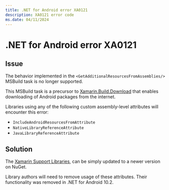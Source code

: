 ```yaml
---
title: .NET for Android error XA0121
description: XA0121 error code
ms.date: 04/11/2024
---
```

# .NET for Android error XA0121

## Issue

The behavior implemented in the
`<GetAdditionalResourcesFromAssemblies/>` MSBuild task is no longer
supported.

This MSBuild task is a precursor to [Xamarin.Build.Download][xbd] that
enables downloading of Android packages from the internet.

Libraries using any of the following custom assembly-level attributes
will encounter this error:

* `IncludeAndroidResourcesFromAttribute`
* `NativeLibraryReferenceAttribute`
* `JavaLibraryReferenceAttribute`

## Solution

The [Xamarin Support Libraries][supportlibs], can be simply updated to
a newer version on NuGet.

Library authors will need to remove usage of these attributes. Their
functionality was removed in .NET for Android 10.2.

[xbd]: https://www.nuget.org/packages/Xamarin.Build.Download
[supportlibs]: https://github.com/xamarin/AndroidSupportComponents
